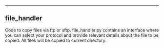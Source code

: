 ------------
file_handler
------------

Code to copy files via ftp or sftp. file_handler.py contains an interface where you can select your protocol and provide relevant details about the file to be copied. All files will be copied to current directory.

